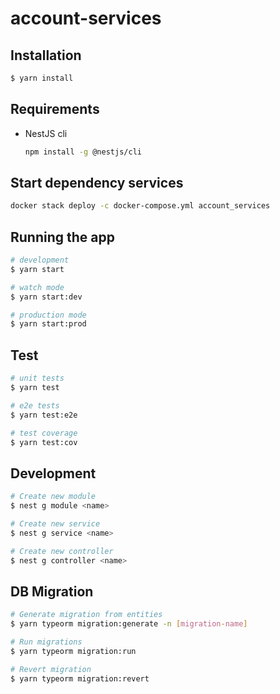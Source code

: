 # account-services

## Installation

```bash
$ yarn install
```

## Requirements

- NestJS cli

  ```bash
  npm install -g @nestjs/cli
  ```

## Start dependency services

```bash
docker stack deploy -c docker-compose.yml account_services
```

## Running the app

```bash
# development
$ yarn start

# watch mode
$ yarn start:dev

# production mode
$ yarn start:prod
```

## Test

```bash
# unit tests
$ yarn test

# e2e tests
$ yarn test:e2e

# test coverage
$ yarn test:cov
```

## Development

```bash
# Create new module
$ nest g module <name>

# Create new service
$ nest g service <name>

# Create new controller
$ nest g controller <name>
```

## DB Migration

```bash
# Generate migration from entities
$ yarn typeorm migration:generate -n [migration-name]

# Run migrations
$ yarn typeorm migration:run

# Revert migration
$ yarn typeorm migration:revert

```

